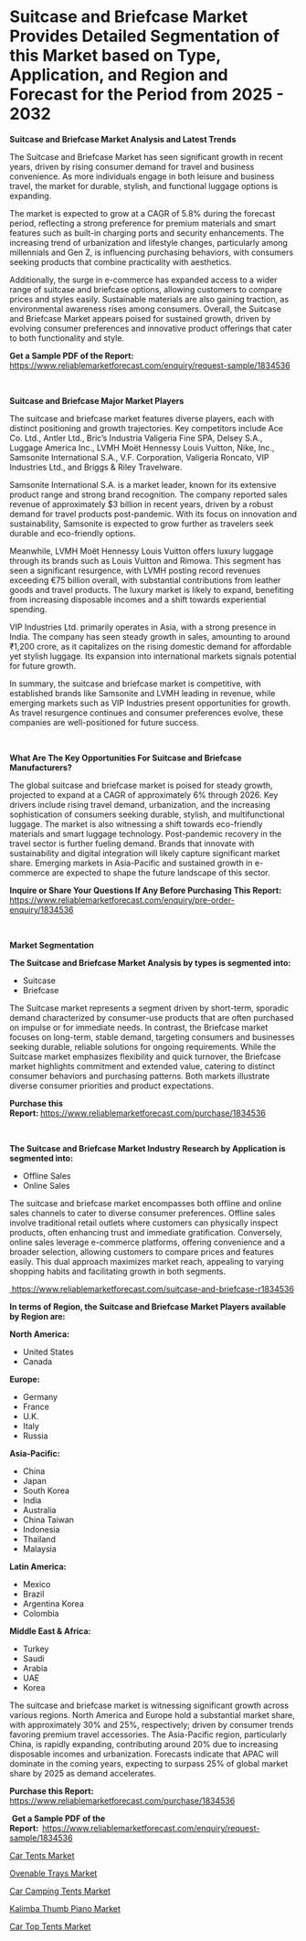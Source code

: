 <p><h1>Suitcase and Briefcase Market Provides Detailed Segmentation of this Market based on Type, Application, and Region and Forecast for the Period from 2025 - 2032</h1></p><p><strong>Suitcase and Briefcase Market Analysis and Latest Trends</strong></p>
<p><p>The Suitcase and Briefcase Market has seen significant growth in recent years, driven by rising consumer demand for travel and business convenience. As more individuals engage in both leisure and business travel, the market for durable, stylish, and functional luggage options is expanding. </p><p>The market is expected to grow at a CAGR of 5.8% during the forecast period, reflecting a strong preference for premium materials and smart features such as built-in charging ports and security enhancements. The increasing trend of urbanization and lifestyle changes, particularly among millennials and Gen Z, is influencing purchasing behaviors, with consumers seeking products that combine practicality with aesthetics. </p><p>Additionally, the surge in e-commerce has expanded access to a wider range of suitcase and briefcase options, allowing customers to compare prices and styles easily. Sustainable materials are also gaining traction, as environmental awareness rises among consumers. Overall, the Suitcase and Briefcase Market appears poised for sustained growth, driven by evolving consumer preferences and innovative product offerings that cater to both functionality and style.</p></p>
<p><strong>Get a Sample PDF of the Report:&nbsp;</strong> <a href="https://www.reliablemarketforecast.com/enquiry/request-sample/1834536?utm_campaign=2011&utm_medium=2&utm_source=Github&utm_content=ia&utm_term=05042025&utm_id=suitcase-and-briefcase">https://www.reliablemarketforecast.com/enquiry/request-sample/1834536</a></p>
<p>&nbsp;</p>
<p><strong>Suitcase and Briefcase Major Market Players</strong></p>
<p><p>The suitcase and briefcase market features diverse players, each with distinct positioning and growth trajectories. Key competitors include Ace Co. Ltd., Antler Ltd., Bric’s Industria Valigeria Fine SPA, Delsey S.A., Luggage America Inc., LVMH Moët Hennessy Louis Vuitton, Nike, Inc., Samsonite International S.A., V.F. Corporation, Valigeria Roncato, VIP Industries Ltd., and Briggs & Riley Travelware.</p><p>Samsonite International S.A. is a market leader, known for its extensive product range and strong brand recognition. The company reported sales revenue of approximately $3 billion in recent years, driven by a robust demand for travel products post-pandemic. With its focus on innovation and sustainability, Samsonite is expected to grow further as travelers seek durable and eco-friendly options.</p><p>Meanwhile, LVMH Moët Hennessy Louis Vuitton offers luxury luggage through its brands such as Louis Vuitton and Rimowa. This segment has seen a significant resurgence, with LVMH posting record revenues exceeding €75 billion overall, with substantial contributions from leather goods and travel products. The luxury market is likely to expand, benefiting from increasing disposable incomes and a shift towards experiential spending.</p><p>VIP Industries Ltd. primarily operates in Asia, with a strong presence in India. The company has seen steady growth in sales, amounting to around ₹1,200 crore, as it capitalizes on the rising domestic demand for affordable yet stylish luggage. Its expansion into international markets signals potential for future growth.</p><p>In summary, the suitcase and briefcase market is competitive, with established brands like Samsonite and LVMH leading in revenue, while emerging markets such as VIP Industries present opportunities for growth. As travel resurgence continues and consumer preferences evolve, these companies are well-positioned for future success.</p></p>
<p>&nbsp;</p>
<p><strong>What Are The Key Opportunities For Suitcase and Briefcase Manufacturers?</strong></p>
<p><p>The global suitcase and briefcase market is poised for steady growth, projected to expand at a CAGR of approximately 6% through 2026. Key drivers include rising travel demand, urbanization, and the increasing sophistication of consumers seeking durable, stylish, and multifunctional luggage. The market is also witnessing a shift towards eco-friendly materials and smart luggage technology. Post-pandemic recovery in the travel sector is further fueling demand. Brands that innovate with sustainability and digital integration will likely capture significant market share. Emerging markets in Asia-Pacific and sustained growth in e-commerce are expected to shape the future landscape of this sector.</p></p>
<p><strong>Inquire or Share Your Questions If Any Before Purchasing This Report:</strong> <a href="https://www.reliablemarketforecast.com/enquiry/pre-order-enquiry/1834536?utm_campaign=2011&utm_medium=2&utm_source=Github&utm_content=ia&utm_term=05042025&utm_id=suitcase-and-briefcase">https://www.reliablemarketforecast.com/enquiry/pre-order-enquiry/1834536</a></p>
<p>&nbsp;</p>
<p><strong>Market Segmentation</strong></p>
<p><strong>The Suitcase and Briefcase Market Analysis by types is segmented into:</strong></p>
<p><ul><li>Suitcase</li><li>Briefcase</li></ul></p>
<p><p>The Suitcase market represents a segment driven by short-term, sporadic demand characterized by consumer-use products that are often purchased on impulse or for immediate needs. In contrast, the Briefcase market focuses on long-term, stable demand, targeting consumers and businesses seeking durable, reliable solutions for ongoing requirements. While the Suitcase market emphasizes flexibility and quick turnover, the Briefcase market highlights commitment and extended value, catering to distinct consumer behaviors and purchasing patterns. Both markets illustrate diverse consumer priorities and product expectations.</p></p>
<p><strong>Purchase this Report:&nbsp;</strong><a href="https://www.reliablemarketforecast.com/purchase/1834536?utm_campaign=2011&utm_medium=2&utm_source=Github&utm_content=ia&utm_term=05042025&utm_id=suitcase-and-briefcase">https://www.reliablemarketforecast.com/purchase/1834536</a></p>
<p>&nbsp;</p>
<p><strong>The Suitcase and Briefcase Market Industry Research by Application is segmented into:</strong></p>
<p><ul><li>Offline Sales</li><li>Online Sales</li></ul></p>
<p><p>The suitcase and briefcase market encompasses both offline and online sales channels to cater to diverse consumer preferences. Offline sales involve traditional retail outlets where customers can physically inspect products, often enhancing trust and immediate gratification. Conversely, online sales leverage e-commerce platforms, offering convenience and a broader selection, allowing customers to compare prices and features easily. This dual approach maximizes market reach, appealing to varying shopping habits and facilitating growth in both segments.</p></p>
<p><a href="https://www.reliablemarketforecast.com/suitcase-and-briefcase-r1834536?utm_campaign=2011&utm_medium=2&utm_source=Github&utm_content=ia&utm_term=05042025&utm_id=suitcase-and-briefcase">&nbsp;https://www.reliablemarketforecast.com/suitcase-and-briefcase-r1834536</a></p>
<p><strong>In terms of Region, the Suitcase and Briefcase Market Players available by Region are:</strong></p>
<p>
    <p> <strong> North America: </strong>
        <ul>
            <li>United States</li>
            <li>Canada</li>
        </ul>
        </p> 
    <p> <strong> Europe: </strong>
        <ul>
            <li>Germany</li>
            <li>France</li>
            <li>U.K.</li>
            <li>Italy</li>
            <li>Russia</li>
        </ul>
        </p> 
    <p> <strong> Asia-Pacific: </strong>
        <ul>
            <li>China</li>
            <li>Japan</li>
            <li>South Korea</li>
            <li>India</li>
            <li>Australia</li>
            <li>China Taiwan</li>
            <li>Indonesia</li>
            <li>Thailand</li>
            <li>Malaysia</li>
        </ul>
        </p> 
    <p> <strong> Latin America: </strong>
        <ul>
            <li>Mexico</li>
            <li>Brazil</li>
            <li>Argentina Korea</li>
            <li>Colombia</li>
        </ul>
        </p> 
    <p> <strong> Middle East & Africa: </strong>
        <ul>
            <li>Turkey</li>
            <li>Saudi</li>
            <li>Arabia</li>
            <li>UAE</li>
            <li>Korea</li>
        </ul>
    </p>
    </p>
<p><p>The suitcase and briefcase market is witnessing significant growth across various regions. North America and Europe hold a substantial market share, with approximately 30% and 25%, respectively; driven by consumer trends favoring premium travel accessories. The Asia-Pacific region, particularly China, is rapidly expanding, contributing around 20% due to increasing disposable incomes and urbanization. Forecasts indicate that APAC will dominate in the coming years, expecting to surpass 25% of global market share by 2025 as demand accelerates.</p></p>
<p><strong>Purchase this Report: </strong><a href="https://www.reliablemarketforecast.com/purchase/1834536?utm_campaign=2011&utm_medium=2&utm_source=Github&utm_content=ia&utm_term=05042025&utm_id=suitcase-and-briefcase">https://www.reliablemarketforecast.com/purchase/1834536</a></p>
<p>&nbsp;<strong>Get a Sample PDF of the Report:&nbsp;&nbsp;</strong><a href="https://www.reliablemarketforecast.com/enquiry/request-sample/1834536?utm_campaign=2011&utm_medium=2&utm_source=Github&utm_content=ia&utm_term=05042025&utm_id=suitcase-and-briefcase">https://www.reliablemarketforecast.com/enquiry/request-sample/1834536</a></p>
<p><strong></strong></p>
<p><p><a href="https://github.com/sadaandilou/Market-Research-Report-List-1/blob/main/car-tents-market.md?utm_campaign=2011&utm_medium=2&utm_source=Github&utm_content=ia&utm_term=05042025&utm_id=suitcase-and-briefcase">Car Tents Market</a></p><p><a href="https://github.com/delcirodda4f/Market-Research-Report-List-1/blob/main/ovenable-trays-market.md?utm_campaign=2011&utm_medium=2&utm_source=Github&utm_content=ia&utm_term=05042025&utm_id=suitcase-and-briefcase">Ovenable Trays Market</a></p><p><a href="https://github.com/szaszgrychkq/Market-Research-Report-List-1/blob/main/car-camping-tents-market.md?utm_campaign=2011&utm_medium=2&utm_source=Github&utm_content=ia&utm_term=05042025&utm_id=suitcase-and-briefcase">Car Camping Tents Market</a></p><p><a href="https://github.com/seherlouize/Market-Research-Report-List-1/blob/main/kalimba-thumb-piano-market.md?utm_campaign=2011&utm_medium=2&utm_source=Github&utm_content=ia&utm_term=05042025&utm_id=suitcase-and-briefcase">Kalimba Thumb Piano Market</a></p><p><a href="https://github.com/moroesarta/Market-Research-Report-List-1/blob/main/car-top-tents-market.md?utm_campaign=2011&utm_medium=2&utm_source=Github&utm_content=ia&utm_term=05042025&utm_id=suitcase-and-briefcase">Car Top Tents Market</a></p></p>